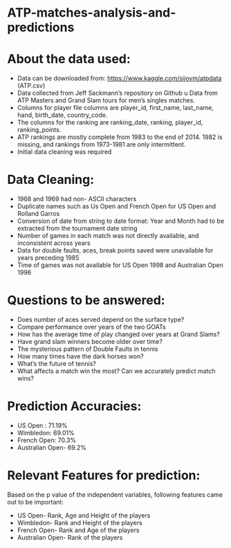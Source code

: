 # ATP-matches-analysis-and-predictions

# About the data used:
- Data can be downloaded from: https://www.kaggle.com/sijovm/atpdata (ATP.csv)
- Data collected from Jeff Sackmann’s repository on Github u Data from ATP Masters and Grand Slam tours for men’s singles matches. 
- Columns for player file columns are player_id, first_name, last_name, hand, birth_date, country_code.
- The columns for the ranking are ranking_date, ranking, player_id, ranking_points.
- ATP rankings are mostly complete from 1983 to the end of 2014. 1982 is missing, and rankings from 1973-1981 are only intermittent. 
- Initial data cleaning was required

# Data Cleaning:
- 1968 and 1969 had non- ASCII characters 
- Duplicate names such as Us Open and French Open for US Open and Rolland Garros 
- Conversion of date from string to date format: Year and Month had to be extracted from the tournament date string 
- Number of games in each match was not directly available, and inconsistent across years 
- Data for double faults, aces, break points saved were unavailable for years preceding 1985 
- Time of games was not available for US Open 1998 and Australian Open 1996

# Questions to be answered:
- Does number of aces served depend on the surface type? 
- Compare performance over years of the two GOATs 
- How has the average time of play changed over years at Grand Slams? 
- Have grand slam winners become older over time? 
- The mysterious pattern of Double Faults in tennis 
- How many times have the dark horses won? 
- What’s the future of tennis? 
- What affects a match win the most? Can we accurately predict match wins? 

# Prediction Accuracies:
- US Open : 71.19%
- Wimbledon: 69.01%
- French Open: 70.3%
- Australian Open- 69.2%

# Relevant Features for prediction:
Based on the p value of the independent variables, following features came out to be important:
- US Open- Rank, Age and Height of the players
- Wimbledon- Rank and Height of the players
- French Open- Rank and Age of the players
- Australian Open- Rank of the players

